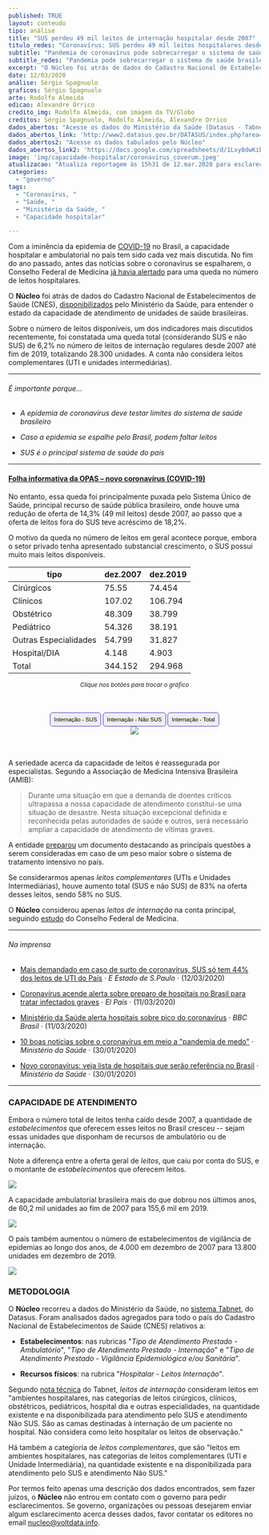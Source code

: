 ```yaml
---
published: TRUE
layout: conteudo
tipo: análise
title: "SUS perdeu 49 mil leitos de internação hospitalar desde 2007"
titulo_redes: "Coronavírus: SUS perdeu 49 mil leitos hospitalares desde 2007"
subtitle: "Pandemia de coronavírus pode sobrecarregar o sistema de saúde brasileiro. O número de leitos disponíveis teve queda total (SUS e não SUS) de 6,2% desde 2007 até 2019, numa perda de 28.300 unidades."
subtitle_redes: "Pandemia pode sobrecarregar o sistema de saúde brasileiro; dados são do Ministério da Saúde."
excerpt: "O Núcleo foi atrás de dados do Cadastro Nacional de Estabelecimentos de Saúde (CNES), disponibilizados pelo Ministério da Saúde, para entender o estado da capacidade de atendimento de unidades de saúde brasileiras. Sobre o número de leitos disponíveis, um dos indicadores mais discutidos recentemente, foi constatada uma queda total (SUS e não SUS) de 6,2% no número de leitos de internação desde 2007 até fim de 2019, numa perda total de 28.300 unidades."
date: 12/03/2020
análise: Sérgio Spagnuolo
graficos: Sérgio Spagnuolo
arte: Rodolfo Almeida
edicao: Alexandre Orrico
credito_img: Rodolfo Almeida, com imagem da TV/Globo
creditos: Sérgio Spagnuolo, Rodolfo Almeida, Alexandre Orrico
dados_abertos: "Acesse os dados do Ministério da Saúde (Datasus - Tabnet)"
dados_abertos_link: 'http://www2.datasus.gov.br/DATASUS/index.php?area=0204'
dados_abertos2: "Acesse os dados tabulados pelo Núcleo"
dados_abertos_link2: 'https://docs.google.com/spreadsheets/d/1Lxy8dwKibGilFYT_VLYo6LMLR5XnGjKa9TgJWsKHNV8/edit?usp=sharing'
image: 'img/capacidade-hospitalar/coronavirus_coverum.jpeg'
atualizacao: "Atualiza reportagem às 15h31 de 12.mar.2020 para esclarecer na metodologia que a análise trata dos leitos de internação, e não considera os chamados leitos complementares (UTI e unidades intermediárias). Atualiza reportagem às 15h48 de 12.mar.2020 com informações sobre leitos complementares. Atualiza reportagem às 16h03 de 12.mar.2020 com tabela sobre tipos de leitos de internação."
categories:
  - "governo"
tags:
  - "Coronavírus, "
  - "Saúde, "
  - "Ministério da Saúde, "
  - "Capacidade hospitalar"

---
```


Com a iminência da epidemia de [COVID-19](https://www.paho.org/bra/index.php?option=com_content&view=article&id=6101:folha-informativa-novo-coronavirus-2019-ncov&Itemid=875) no Brasil, a capacidade hospitalar e ambulatorial no país tem sido cada vez mais discutida. No fim do ano passado, antes das notícias sobre o coronavírus se espalharem, o Conselho Federal de Medicina [já havia alertado](https://www.amib.org.br/noticia/nid/cfm-alerta-falta-de-financiamento-impacta-no-numero-de-leitos-e-prejudica-trabalho-medico/) para uma queda no número de leitos hospitalares.

O **Núcleo** foi atrás de dados do Cadastro Nacional de Estabelecimentos de Saúde (CNES), [disponibilizados](http://www2.datasus.gov.br/DATASUS/index.php?area=0204) pelo Ministério da Saúde, para entender o estado da capacidade de atendimento de unidades de saúde brasileiras.

Sobre o número de leitos disponíveis, um dos indicadores mais discutidos recentemente, foi constatada uma queda total (considerando SUS e não SUS) de 6,2% no número de leitos de internação regulares desde 2007 até fim de 2019, totalizando 28.300 unidades. A conta não considera leitos complementares (UTI e unidades intermediárias).


---

###### É importante porque...

- *A epidemia de coronavírus deve testar limites do sistema de saúde brasileiro*

- *Caso a epidemia se espalhe pelo Brasil, podem faltar leitos*

- *SUS é o principal sistema de saúde do país*

---

#### [Folha informativa da OPAS – novo coronavírus (COVID-19)](https://www.paho.org/bra/index.php?option=com_content&view=article&id=6101:folha-informativa-novo-coronavirus-2019-ncov&Itemid=875)

No entanto, essa queda foi principalmente puxada pelo Sistema Único de Saúde, principal recurso de saúde pública brasileiro, onde houve uma redução de oferta de 14,3% (49 mil leitos) desde 2007, ao passo que a oferta de leitos fora do SUS teve acréscimo de 18,2%.  

O motivo da queda no número de leitos em geral acontece porque, embora o setor privado tenha apresentado substancial crescimento, o SUS possui muito mais leitos disponíveis.

| tipo                  | dez.2007 | dez.2019 |
|-----------------------|----------|----------|
| Cirúrgicos            | 75.55    | 74.454   |
| Clínicos              | 107.02   | 106.794  |
| Obstétrico            | 48.309   | 38.799   |
| Pediátrico            | 54.326   | 38.191   |
| Outras Especialidades | 54.799   | 31.827   |
| Hospital/DIA          | 4.148    | 4.903    |
| Total                 | 344.152  | 294.968  |

<p style="text-align:center"><i class="far fa-hand-pointer"></i> <small><em>Clique nos botões para trocar o gráfico</em></small></p>

<div id="content">
<div id="thumb_img" class="cf">
  <button class="active botao" onclick="changeimg('../img/capacidade-hospitalar/nucleo_internacao_sus.png',this);">Internação - SUS
  </button>
  <button class="botao" onclick="changeimg('../img/capacidade-hospitalar/nucleo_internacao_naosus.png',this);">Internação - Não SUS
  </button>
  <button class="botao" onclick="changeimg('../img/capacidade-hospitalar/nucleo_internacao_total.png',this);">Internação - Total
</button>
</div>
  <div id="featured_img">
    <img id="img" src="../img/capacidade-hospitalar/nucleo_internacao_sus.png">
  </div>
</div>

A seriedade acerca da capacidade de leitos é reassegurada por especialistas. Segundo a Associação de Medicina Intensiva Brasileira (AMIB):

> Durante uma situação em que a demanda de doentes críticos ultrapassa a nossa capacidade de atendimento constitui-se uma situação de desastre. Nesta situação excepcional definida e reconhecida pelas autoridades de saúde e outros, será necessário ampliar a capacidade de atendimento de vítimas graves.

A entidade [preparou](https://www.amib.org.br/fileadmin/user_upload/Aumento.Capacidade.COVID19.Versao10.03.pdf) um documento destacando as principais questões a serem consideradas em caso de um peso maior sobre o sistema de tratamento intensivo no país.

Se considerarmos apenas _leitos complementares_ (UTIs e Unidades Intermediárias), houve aumento total (SUS e não SUS) de 83% na oferta desses leitos, sendo 58% no SUS.

O **Núcleo** considerou apenas _leitos de internação_ na conta principal, seguindo [estudo](https://portal.cfm.org.br/index.php?option=com_content&view=article&id=27721:2018-07-12-14-05-59&catid=3) do Conselho Federal de Medicina.

---

###### Na imprensa

* [Mais demandado em caso de surto de coronavírus, SUS só tem 44% dos leitos de UTI do País](https://saude.estadao.com.br/noticias/geral,rede-mais-demandada-em-caso-de-surto-de-coronavirus-sus-so-tem-44-dos-leitos-de-uti-do-pais,70003230123) &sdot; *E Estado de S.Paulo* &sdot; (12/03/2020)

* [Coronavírus acende alerta sobre preparo de hospitais no Brasil para tratar infectados graves](https://brasil.elpais.com/brasil/2020-03-12/coronavirus-acende-alerta-sobre-preparo-de-hospitais-no-brasil-para-tratar-infectados-graves.html) &sdot; *El País* &sdot; (11/03/2020)

* [Ministério da Saúde alerta hospitais sobre pico do coronavírus](https://www.bbc.com/portuguese/geral-51736012) &sdot; *BBC Brasil* &sdot; (11/03/2020)

* [10 boas notícias sobre o coronavírus em meio a "pandemia de medo"](https://saude.gov.br/noticias/agencia-saude/46249-novo-coronavirus-veja-lista-de-hospitais-que-serao-referencia-no-brasil) &sdot; *Ministério da Saúde* &sdot; (30/01/2020)

* [Novo coronavírus: veja lista de hospitais que serão referência no Brasil](https://saude.gov.br/noticias/agencia-saude/46249-novo-coronavirus-veja-lista-de-hospitais-que-serao-referencia-no-brasil) &sdot; *Ministério da Saúde* &sdot; (30/01/2020)



---

### CAPACIDADE DE ATENDIMENTO

Embora o número total de leitos tenha caído desde 2007, a quantidade de *estabelecimentos* que oferecem esses leitos no Brasil cresceu -- sejam essas unidades que disponham de recursos de ambulatório ou de internação.

Note a diferença entre a oferta geral de *leitos*, que caiu por conta do SUS, e o montante de *estabelecimentos* que oferecem leitos.

![](../img/capacidade-hospitalar/nucleo_internacao_cnes.png)

A capacidade ambulatorial brasileira mais do que dobrou nos últimos anos, de 60,2 mil unidades ao fim de 2007 para 155,6 mil em 2019.

![](../img/capacidade-hospitalar/nucleo_ambulatorio_cnes.png)

O país também aumentou o número de estabelecimentos de vigilância de epidemias ao longo dos anos, de 4.000 em dezembro de 2007 para 13.800 unidades em dezembro de 2019.

![](../img/capacidade-hospitalar/nucleo_epidemio_cnes.png)

### METODOLOGIA

O **Núcleo** recorreu a dados do Ministério da Saúde, no [sistema Tabnet](http://www2.datasus.gov.br/DATASUS/index.php?area=0204), do Datasus. Foram analisados dados agregados para todo o país do Cadastro Nacional de Estabelecimentos de Saúde (CNES) relativos a:

- **Estabelecimentos**: nas rubricas "_Tipo de Atendimento Prestado - Ambulatório_", "_Tipo de Atendimento Prestado - Internação_" e "_Tipo de Atendimento Prestado - Vigilância Epidemiológica e/ou Sanitária_".

- **Recursos físicos**: na rubrica "_Hospitalar - Leitos Internação_".

Segundo [nota técnica](http://tabnet.datasus.gov.br/cgi/cnes/NT_RecursosF%C3%ADsicos.htm) do Tabnet, _leitos de internação_ consideram leitos em "ambientes hospitalares, nas categorias de leitos cirúrgicos, clínicos, obstétricos, pediátricos, hospital dia e outras especialidades, na quantidade existente e na disponibilizada para atendimento pelo SUS e atendimento Não SUS. São as camas destinadas à internação de um paciente no hospital. Não considera como leito hospitalar os leitos de observação."

Há também a categioria de _leitos complementares_, que são "leitos em ambientes hospitalares, nas categorias de leitos complementares (UTI e Unidade Intermediária), na quantidade existente e na disponibilizada para atendimento pelo SUS e atendimento Não SUS."

Por termos feito apenas uma descrição dos dados encontrados, sem fazer juízos, o **Núcleo** não entrou em contato com o governo para pedir esclarecimentos. Se governo, organizações ou pessoas desejarem enviar algum esclarecimento acerca desses dados, favor contatar os editores no email [nucleo@voltdata.info](mailto:nucleo@voltdata.info).



<style>
.botao {
  border-radius: 5px;
  background-color: #eeeeee;
  padding: 5px 7px;
  font-size: 0.8em;
  line-height: 1.5em;
  border: 1px solid #4b31dd
}

.botao:hover {
  background-color: #4b31dd;
  color: #fff;
}

.cf:before, .cf:after {
	 content: "";
	 display: table;
}
 .cf:after {
	 clear: both;
}
 .cf {
	 zoom: 1;
}
 #content {
	 max-width: 650px;
	 margin: 3rem auto;
	 text-align: center;
}
 #featured_img img, #thumb_img img {
	 max-width: 100%;
}
 #thumb_img {
	 margin-top: 2%;
}
 #thumb_img img {
	 float: left;
	 max-width: 32%;
	 width: 32%;
	 cursor: pointer;
	 margin-right: 2%;
	 border: 2px solid #eee;
	 box-sizing: border-box;
}
 #thumb_img img.active {
	 border: 2px solid #cac6b8;
}
 #thumb_img img:last-child {
	 margin-right: 0;
}

</style>

<script>
function changeimg(url,e) {
  document.getElementById("img").src = url;
  let nodes = document.getElementById("thumb_img");
  let img_child = nodes.children;
  for (i = 0; i < img_child.length; i++) {
    img_child[i].classList.remove('active')
  }
  e.classList.add('active');

}
</script>
